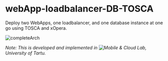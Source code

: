 # webApp-loadbalancer-DB-TOSCA
Deploy two WebApps, one loadbalancer, and one database instance at one go using TOSCA and xOpera.

![completeArch](http://www.chinmayadehury.in/wp-content/uploads/2019/11/Web-LB-DB-Service.png)


_Note: This is developed and implemented in ![Mobile & Cloud Lab](http://mc.cs.ut.ee/mcsite), University of Tartu._
